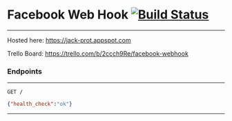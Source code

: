 # Facebook Web Hook [![Build Status](https://travis-ci.com/guckin/image-maker-bot.svg?branch=master)](https://travis-ci.com/guckin/image-maker-bot)
___
Hosted here: https://jack-prot.appspot.com

Trello Board: https://trello.com/b/2ccch9Re/facebook-webhook

### Endpoints

---
`GET /`

```json
{"health_check":"ok"}
```
--- 